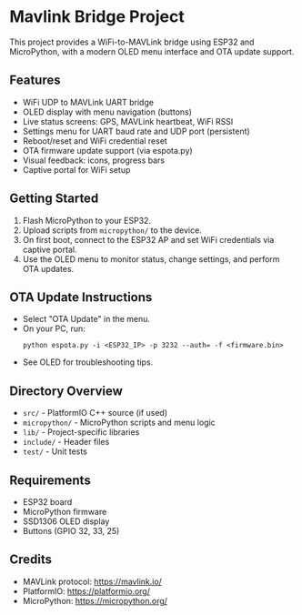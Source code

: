 # Mavlink Bridge Project

This project provides a WiFi-to-MAVLink bridge using ESP32 and MicroPython, with a modern OLED menu interface and OTA update support.

## Features
- WiFi UDP to MAVLink UART bridge
- OLED display with menu navigation (buttons)
- Live status screens: GPS, MAVLink heartbeat, WiFi RSSI
- Settings menu for UART baud rate and UDP port (persistent)
- Reboot/reset and WiFi credential reset
- OTA firmware update support (via espota.py)
- Visual feedback: icons, progress bars
- Captive portal for WiFi setup

## Getting Started
1. Flash MicroPython to your ESP32.
2. Upload scripts from `micropython/` to the device.
3. On first boot, connect to the ESP32 AP and set WiFi credentials via captive portal.
4. Use the OLED menu to monitor status, change settings, and perform OTA updates.

## OTA Update Instructions
- Select "OTA Update" in the menu.
- On your PC, run:
  ```
  python espota.py -i <ESP32_IP> -p 3232 --auth= -f <firmware.bin>
  ```
- See OLED for troubleshooting tips.

## Directory Overview
- `src/` - PlatformIO C++ source (if used)
- `micropython/` - MicroPython scripts and menu logic
- `lib/` - Project-specific libraries
- `include/` - Header files
- `test/` - Unit tests

## Requirements
- ESP32 board
- MicroPython firmware
- SSD1306 OLED display
- Buttons (GPIO 32, 33, 25)

## Credits
- MAVLink protocol: https://mavlink.io/
- PlatformIO: https://platformio.org/
- MicroPython: https://micropython.org/
